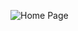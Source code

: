 ![Home Page](https://github.com/Rishab-kumar-026/Tailwind-CSS-Project/assets/163623411/ddb8a238-5608-4779-a5e5-2b066e4f7f74)

